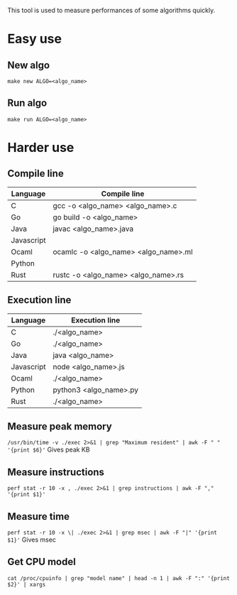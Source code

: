 This tool is used to measure performances of some algorithms quickly.

# Easy use

## New algo
`make new ALGO=<algo_name>`

## Run algo
`make run ALGO=<algo_name>`

<!-- # Language installation / version

| Language | Installation | Dep Version
|---|---|---|
C | | 5.5.0
Go | | go1.13.4
Java | | 11.0.3
Javascript | | v13.1.0
Ocaml | | 4.02.3
Python | | 3.5.2
Rust | | -->

# Harder use

## Compile line

| Language | Compile line
|---|---|
C | gcc -o <algo_name> <algo_name>.c
Go | go build -o <algo_name>
Java | javac <algo_name>.java
Javascript |
Ocaml | ocamlc -o <algo_name> <algo_name>.ml
Python |
Rust | rustc -o <algo_name> <algo_name>.rs

## Execution line

| Language | Execution line
|---|---|
C | ./<algo_name>
Go | ./<algo_name>
Java | java <algo_name>
Javascript | node <algo_name>.js
Ocaml | ./<algo_name>
Python | python3 <algo_name>.py
Rust | ./<algo_name>

## Measure peak memory
`/usr/bin/time -v ./exec 2>&1 | grep "Maximum resident" | awk -F " " '{print $6}'`
Gives peak KB

## Measure instructions
`perf stat -r 10 -x , ./exec 2>&1 | grep instructions | awk -F "," '{print $1}'`

## Measure time
`perf stat -r 10 -x \| ./exec 2>&1 | grep msec | awk -F "|" '{print $1}'`
Gives msec

## Get CPU model
`cat /proc/cpuinfo | grep "model name" | head -n 1 | awk -F ":" '{print $2}' | xargs`

